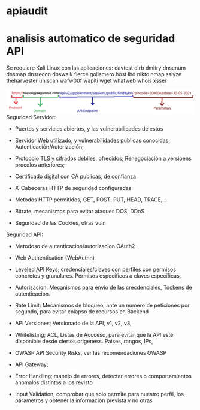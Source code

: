# apiaudit

# analisis automatico de seguridad API

Se requiere Kali Linux con las aplicaciones: davtest dirb dmitry dnsenum dnsmap dnsrecon dnswalk fierce golismero host lbd nikto nmap sslyze theharvester uniscan wafw00f wapiti wget whatweb whois xsser


<img style="float:left" alt="API sintaxis" src="https://github.com/hackingyseguridad/apiaudit/blob/main/api.png">

Seguridad Servidor: 

- Puertos y servicios abiertos, y las vulnerabilidades de estos

- Servidor Web utilizado, y vulnerabilidades publicas conocidas. Autenticación/Autorización;

- Protocolo TLS y cifrados debiles, ofrecidos; Renegociación a versioens procolos anteriores;

- Certificado digital con CA publicas, de confianza

- X-Cabeceras HTTP de seguridad configuradas

- Metodos HTTP permitidos, GET, POST. PUT, HEAD, TRACE, ..

- Bitrate, mecanismos para evitar ataques DOS, DDoS

- Seguridad de las Cookies, otras vuln

Seguridad API:

- Metodoso de autenticacion/autorizacion OAuth2

- Web Authentication (WebAuthn)

- Leveled API Keys;  credenciales/claves con perfiles con permisos concretos y granulares. Permisos específicos a claves específicas, 

- Autorizacion: Mecanismos para envio de las crecdenciales, Tockens de autenticacion.

- Rate Limit: Mecanismos de bloqueo, ante un numero de peticiones por segundo, para  evitar colapso de recursos en Backend

- API Versiones; Versionado de la API, v1, v2, v3, 

- Whitelisting; ACL, Listas de Accceso, para evitar que la API esté disponible desde ciertos origeness. Paises, rangos, IPs, 

- OWASP API Security Risks, ver las recomendaciones OWASP

- API Gateway;  

- Error Handling; manejo de errores, detectar errores o comportamientos anomalos distintos a los revisto

- Input Validation, comprobar que solo permite para nuestro perfil, los parametros y obtener la información prevista y no otras

